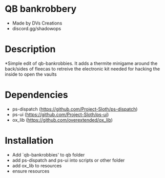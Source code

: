 # QB bankrobbery
* Made by DVs Creations
* discord.gg/shadowops


# Description
*Simple edit of qb-bankrobbies. It adds a thermite minigame around the back/sides of fleecas to retreive the electronic kit needed for hacking the inside to open the vaults


# Dependencies
* ps-dispatch (https://github.com/Project-Sloth/ps-dispatch)
* ps-ui (https://github.com/Project-Sloth/ps-ui)
* ox_lib (https://github.com/overextended/ox_lib)


# Installation
* Add `qb-bankrobbies' to qb folder
* add ps-dispatch and ps-ui into scripts or other folder
* add ox_lib to resources
* ensure resources

